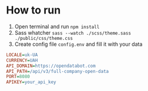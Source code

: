 # How to run

1. Open terminal and run `npm install`
2. Sass whatcher `sass --watch ./scss/theme.sass ./public/css/theme.css`
3. Create config file `config.env` and fill it with your data

```ini
LOCALE=uk-UA
CURRENCY=UAH
API_DOMAIN=https://opendatabot.com
API_PATH=/api/v3/full-company-open-data
PORT=8080
APIKEY=your_api_key
```
